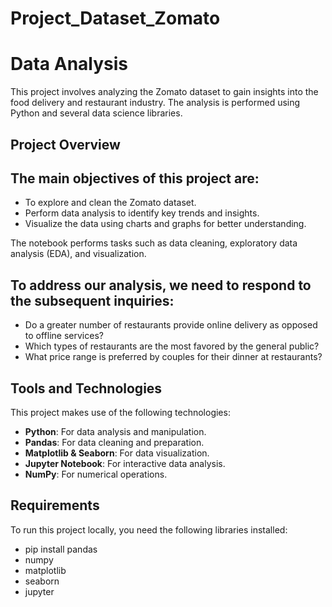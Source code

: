 # Project_Dataset_Zomato
# Data Analysis

This project involves analyzing the Zomato dataset to gain insights into the food delivery and restaurant industry. 
The analysis is performed using Python and several data science libraries.

## Project Overview

## The main objectives of this project are:
- To explore and clean the Zomato dataset.
- Perform data analysis to identify key trends and insights.
- Visualize the data using charts and graphs for better understanding.
  
The notebook performs tasks such as data cleaning, exploratory data analysis (EDA), and visualization.

## To address our analysis, we need to respond to the subsequent inquiries:

- Do a greater number of restaurants provide online delivery as opposed to offline services?
- Which types of restaurants are the most favored by the general public?
- What price range is preferred by couples for their dinner at restaurants?

## Tools and Technologies

This project makes use of the following technologies:
- **Python**: For data analysis and manipulation.
- **Pandas**: For data cleaning and preparation.
- **Matplotlib & Seaborn**: For data visualization.
- **Jupyter Notebook**: For interactive data analysis.
- **NumPy**: For numerical operations.

## Requirements

To run this project locally, you need the following libraries installed:

- pip install pandas
- numpy
- matplotlib
- seaborn
- jupyter
